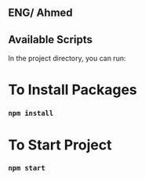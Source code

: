 ## ENG/ Ahmed
## Available Scripts

In the project directory, you can run:

# To Install Packages

### `npm install`

# To Start Project

### `npm start`






